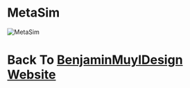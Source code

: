 # MetaSim

![MetaSim](C:\Users\bmuyl\Repositories\assets\Logos\Meta-Cosme\LogoSimulator.png)



# Back To  [BenjaminMuylDesign Website](https://www.bmuyl.com)
